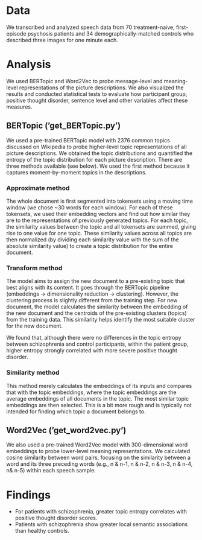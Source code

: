 # Data

We transcribed and analyzed speech data from 70 treatment-naive, first-episode psychosis patients and 34 demographically-matched controls who described three images for one minute each.

# Analysis

We used BERTopic and Word2Vec to probe message-level and meaning-level representations of the picture descriptions. We also visualized the results and conducted statistical tests to evaluate how participant group, positive thought disorder, sentence level and other variables affect these measures.

## BERTopic (’get_BERTopic.py’)

We used a pre-trained BERTopic model with 2376 common topics discussed on Wikipedia to probe higher-level topic representations of all picture descriptions. We obtained the topic distributions and quantified the entropy of the topic distribution for each picture description. There are three methods available (see below). We used the first method because it captures moment-by-moment topics in the descriptions.

### Approximate method

The whole document is first segmented into tokensets using a moving time window (we chose ~30 words for each window). For each of these tokensets, we used their embedding vectors and find out how similar they are to the representations of previously generated topics. For each topic, the similarity values between the topic and all tokensets are summed, giving rise to one value for one topic. These similarity values across all topics are then normalized (by dividing each similarity value with the sum of the absolute similarity value) to create a topic distribution for the entire document.

### Transform method

The model aims to assign the new document to a pre-existing topic that best aligns with its content. It goes through the BERTopic pipeline (embeddings -> dimensionality reduction -> clustering). However, the clustering process is slightly different from the training step. For new document, the model calculates the similarity between the embedding of the new document and the centroids of the pre-existing clusters (topics) from the training data. This similarity helps identify the most suitable cluster for the new document. 

We found that, although there were no differences in the topic entropy between schizophrenia and control participants, within the patient group, higher entropy strongly correlated with more severe positive thought disorder.

### Similarity method

This method merely calculates the embeddings of its inputs and compares that with the topic embeddings, where the topic embeddings are the average embeddings of all documents in the topic. The most similar topic embeddings are then selected. This is a bit more rough and is typically not intended for finding which topic a document belongs to.

## Word2Vec (’get_word2vec.py’)

We also used a pre-trained Word2Vec model with 300-dimensional word embeddings to probe lower-level meaning representations. We calculated cosine similarity between word pairs, focusing on the similarity between a word and its three preceding words (e.g., n & n-1, n & n-2, n & n-3, n & n-4, n& n-5) within each speech sample.

# Findings

- For patients with schizophrenia, greater topic entropy correlates with positive thought disorder scores.
- Patients with schizophrenia show greater local semantic associations than healthy controls.
